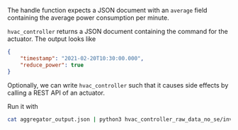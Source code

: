 The handle function expects a JSON document with an `average` field containing
the average power consumption per minute.

`hvac_controller` returns a JSON document containing the command for the
actuator. The output looks like

```json
{
	"timestamp": "2021-02-20T10:30:00.000",
	"reduce_power": true
}
```

Optionally, we can write `hvac_controller` such that it causes side effects by
calling a REST API of an actuator.

Run it with

```bash
cat aggregator_output.json | python3 hvac_controller_raw_data_no_se/invoke.py
```
